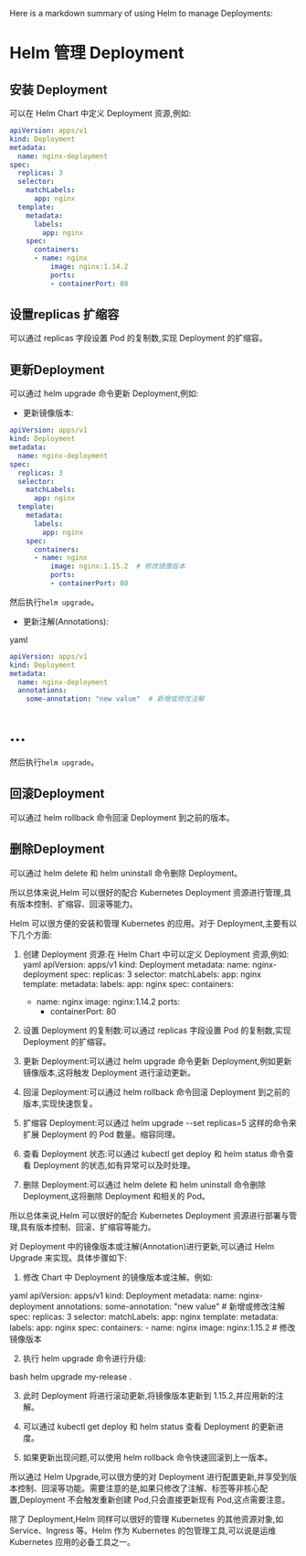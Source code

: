 Here is a markdown summary of using Helm to manage Deployments:

# Helm 管理 Deployment

## 安装 Deployment

可以在 Helm Chart 中定义 Deployment 资源,例如:
```yaml
apiVersion: apps/v1  
kind: Deployment  
metadata:  
  name: nginx-deployment  
spec:  
  replicas: 3  
  selector:    
    matchLabels:      
      app: nginx  
  template:    
    metadata:      
      labels:        
        app: nginx    
    spec:      
      containers:      
      - name: nginx        
          image: nginx:1.14.2        
          ports:        
          - containerPort: 80
```

## 设置replicas 扩缩容

可以通过 replicas 字段设置 Pod 的复制数,实现 Deployment 的扩缩容。

## 更新Deployment

可以通过 helm upgrade 命令更新 Deployment,例如:

- 更新镜像版本:
```yaml
apiVersion: apps/v1  
kind: Deployment  
metadata:  
  name: nginx-deployment
spec:  
  replicas: 3  
  selector:    
    matchLabels:      
      app: nginx  
  template:    
    metadata:      
      labels:        
        app: nginx    
    spec:      
      containers:      
      - name: nginx        
          image: nginx:1.15.2  # 修改镜像版本        
          ports:        
          - containerPort: 80 
```

然后执行`helm upgrade`。

- 更新注解(Annotations):

yaml 
```yaml
apiVersion: apps/v1
kind: Deployment
metadata:  
  name: nginx-deployment
  annotations:  
    some-annotation: "new value"  # 新增或修改注解
```
# ...
  

然后执行`helm upgrade`。

## 回滚Deployment

可以通过 helm rollback 命令回滚 Deployment 到之前的版本。

## 删除Deployment

可以通过 helm delete 和 helm uninstall 命令删除 Deployment。

所以总体来说,Helm 可以很好的配合 Kubernetes Deployment 资源进行管理,具有版本控制、扩缩容、回滚等能力。


Helm 可以很方便的安装和管理 Kubernetes 的应用。对于 Deployment,主要有以下几个方面:

1. 创建 Deployment 资源:在 Helm Chart 中可以定义 Deployment 资源,例如:
yaml
apiVersion: apps/v1
kind: Deployment
metadata:
  name: nginx-deployment
spec:
  replicas: 3
  selector:
    matchLabels:
      app: nginx
  template:
    metadata:
      labels:
        app: nginx
    spec:
      containers:
      - name: nginx
        image: nginx:1.14.2
        ports:
        - containerPort: 80


2. 设置 Deployment 的复制数:可以通过 replicas 字段设置 Pod 的复制数,实现 Deployment 的扩缩容。

3. 更新 Deployment:可以通过 helm upgrade 命令更新 Deployment,例如更新镜像版本,这将触发 Deployment 进行滚动更新。

4. 回滚 Deployment:可以通过 helm rollback 命令回滚 Deployment 到之前的版本,实现快速恢复。

5. 扩缩容 Deployment:可以通过 helm upgrade --set replicas=5 这样的命令来扩展 Deployment 的 Pod 数量。缩容同理。

6. 查看 Deployment 状态:可以通过 kubectl get deploy 和 helm status 命令查看 Deployment 的状态,如有异常可以及时处理。

7. 删除 Deployment:可以通过 helm delete 和 helm uninstall 命令删除 Deployment,这将删除 Deployment 和相关的 Pod。

所以总体来说,Helm 可以很好的配合 Kubernetes Deployment 资源进行部署与管理,具有版本控制、回滚、扩缩容等能力。

对 Deployment 中的镜像版本或注解(Annotation)进行更新,可以通过 Helm Upgrade 来实现。具体步骤如下:

1. 修改 Chart 中 Deployment 的镜像版本或注解。例如:

yaml
apiVersion: apps/v1
kind: Deployment
metadata:
  name: nginx-deployment
  annotations:
    some-annotation: "new value"  # 新增或修改注解
spec:
  replicas: 3
  selector:
    matchLabels:
      app: nginx
  template:
    metadata:
      labels:
        app: nginx
    spec:
      containers:
      - name: nginx
        image: nginx:1.15.2  # 修改镜像版本


2. 执行 helm upgrade 命令进行升级:

bash
helm upgrade my-release .


3. 此时 Deployment 将进行滚动更新,将镜像版本更新到 1.15.2,并应用新的注解。

4. 可以通过 kubectl get deploy 和 helm status 查看 Deployment 的更新进度。

5. 如果更新出现问题,可以使用 helm rollback 命令快速回滚到上一版本。

所以通过 Helm Upgrade,可以很方便的对 Deployment 进行配置更新,并享受到版本控制、回滚等功能。需要注意的是,如果只修改了注解、标签等非核心配置,Deployment 不会触发重新创建 Pod,只会直接更新现有 Pod,这点需要注意。

除了 Deployment,Helm 同样可以很好的管理 Kubernetes 的其他资源对象,如 Service、Ingress 等。Helm 作为 Kubernetes 的包管理工具,可以说是运维 Kubernetes 应用的必备工具之一。
